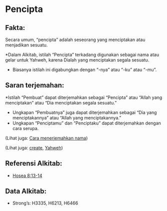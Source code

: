 # Pencipta

## Fakta:

Secara umum, “pencipta” adalah seseorang yang menciptakan atau menjadikan sesuatu.

*Dalam Alkitab, istilah “Pencipta” terkadang digunakan sebagai nama atau gelar untuk Yahweh, karena Dialah yang menciptakan segala sesuatu.
* Biasanya istilah ini digabungkan dengan “-nya” atau “-ku” atau “-mu”.

## Saran terjemahan:

*Istilah “Pembuat” dapat diterjemahkan sebagai “Pencipta” atau “Allah yang menciptakan” atau “Dia menciptakan segala sesuatu.”
* Ungkapan “Pembuatnya” juga dapat diterjemahkan sebagai “Dia yang menciptakannya” atau “Allah yang menciptakannya.”
* Ungkapan “Penciptamu” dan “Penciptaku” dapat diterjemahkan dengan cara serupa.

(Lihat juga: [Cara menerjemahkan nama](rc://en/ta/man/translate/translate-names))

(Lihat juga: [create](../other/creation.md), [Yahweh](../kt/yahweh.md))

## Referensi Alkitab:

* [Hosea 8:13-14](rc://en/tn/help/hos/08/13)

## Data Alkitab:

* Strong’s: H3335, H6213, H6466
